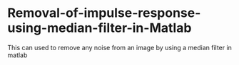 # Removal-of-impulse-response-using-median-filter-in-Matlab
This can used to remove any noise from an image by using a median filter in matlab
